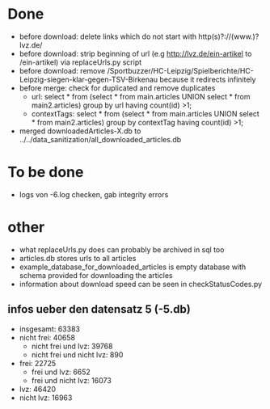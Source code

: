 # Done
* before download: delete links which do not start with http(s)?://(www.)?lvz.de/
* before download: strip beginning of url (e.g http://lvz.de/ein-artikel to /ein-artikel) via replaceUrls.py script
* before download: remove /Sportbuzzer/HC-Leipzig/Spielberichte/HC-Leipzig-siegen-klar-gegen-TSV-Birkenau because it redirects infinitely
* before merge: check for duplicated and remove duplicates
  * url: select * from (select * from main.articles UNION select * from main2.articles) group by url having count(id) >1;
  * contextTags: select * from (select * from main.articles UNION select * from main2.articles) group by contextTag having count(id) >1;
* merged downloadedArticles-X.db to ../../data_sanitization/all_downloaded_articles.db

# To be done
* logs von -6.log checken, gab integrity errors

# other
* what replaceUrls.py does can probably be archived in sql too
* articles.db stores urls to all articles
* example_database_for_downloaded_articles is empty database with schema provided for downloading the articles
* information about download speed can be seen in checkStatusCodes.py

## infos ueber den datensatz 5 (-5.db)
* insgesamt: 63383
* nicht frei: 40658
	* nicht frei und lvz: 39768
	* nicht frei und nicht lvz: 890
* frei: 22725
	* frei und lvz: 6652
	* frei und nicht lvz: 16073
* lvz: 46420
* nicht lvz: 16963